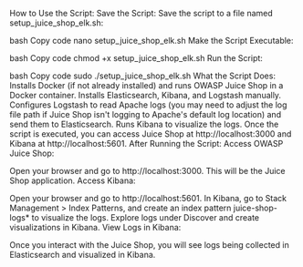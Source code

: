 How to Use the Script:
Save the Script: Save the script to a file named setup_juice_shop_elk.sh:

bash
Copy code
nano setup_juice_shop_elk.sh
Make the Script Executable:

bash
Copy code
chmod +x setup_juice_shop_elk.sh
Run the Script:

bash
Copy code
sudo ./setup_juice_shop_elk.sh
What the Script Does:
Installs Docker (if not already installed) and runs OWASP Juice Shop in a Docker container.
Installs Elasticsearch, Kibana, and Logstash manually.
Configures Logstash to read Apache logs (you may need to adjust the log file path if Juice Shop isn't logging to Apache's default log location) and send them to Elasticsearch.
Runs Kibana to visualize the logs.
Once the script is executed, you can access Juice Shop at http://localhost:3000 and Kibana at http://localhost:5601.
After Running the Script:
Access OWASP Juice Shop:

Open your browser and go to http://localhost:3000. This will be the Juice Shop application.
Access Kibana:

Open your browser and go to http://localhost:5601.
In Kibana, go to Stack Management > Index Patterns, and create an index pattern juice-shop-logs* to visualize the logs.
Explore logs under Discover and create visualizations in Kibana.
View Logs in Kibana:

Once you interact with the Juice Shop, you will see logs being collected in Elasticsearch and visualized in Kibana.
